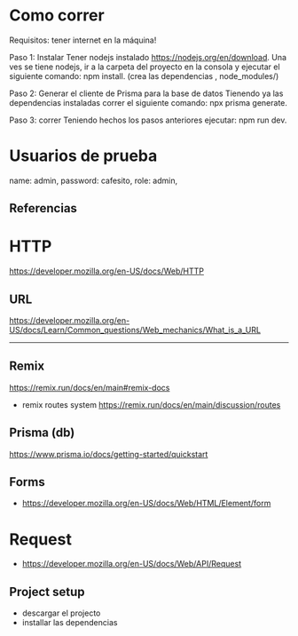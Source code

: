 # Como correr
Requisitos: tener internet en la máquina!

Paso 1: Instalar
Tener nodejs instalado https://nodejs.org/en/download.
Una ves se tiene nodejs, ir a la carpeta del proyecto en la consola y ejecutar el siguiente comando: npm install.
 (crea las dependencias , node_modules/)

Paso 2: Generar el cliente de Prisma para la base de datos
Tienendo ya las dependencias instaladas correr el siguiente comando: npx prisma generate.

Paso 3: correr
Teniendo hechos los pasos anteriores ejecutar: npm run dev.


# Usuarios de prueba
name: admin, 
password: cafesito,
role: admin,



## Referencias
# HTTP
https://developer.mozilla.org/en-US/docs/Web/HTTP

## URL
https://developer.mozilla.org/en-US/docs/Learn/Common_questions/Web_mechanics/What_is_a_URL
****
## Remix
https://remix.run/docs/en/main#remix-docs
- remix routes system https://remix.run/docs/en/main/discussion/routes

## Prisma (db)
https://www.prisma.io/docs/getting-started/quickstart

## Forms
- https://developer.mozilla.org/en-US/docs/Web/HTML/Element/form
# Request
- https://developer.mozilla.org/en-US/docs/Web/API/Request

## Project setup
- descargar el projecto
- installar las dependencias
